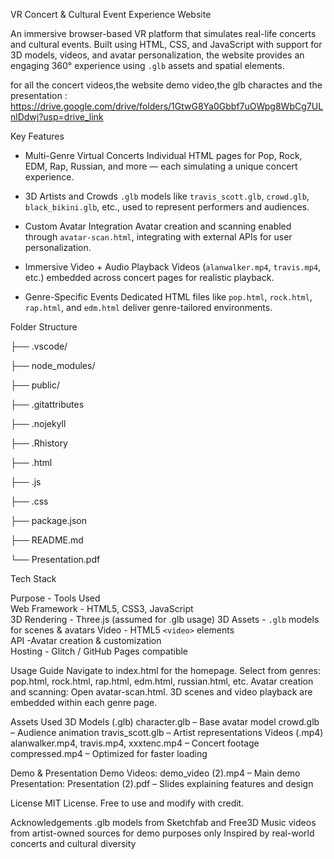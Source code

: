 
VR Concert & Cultural Event Experience Website

An immersive browser-based VR platform that simulates real-life concerts and cultural events. Built using HTML, CSS, and JavaScript with support for 3D models, videos, and avatar personalization, the website provides an engaging 360° experience using `.glb` assets and spatial elements.

for all the concert videos,the website demo video,the glb charactes and the presentation : 
https://drive.google.com/drive/folders/1GtwG8Ya0Gbbf7uOWpg8WbCg7ULnlDdwj?usp=drive_link

Key Features

- Multi-Genre Virtual Concerts
  Individual HTML pages for Pop, Rock, EDM, Rap, Russian, and more — each simulating a unique concert experience.

- 3D Artists and Crowds
  `.glb` models like `travis_scott.glb`, `crowd.glb`, `black_bikini.glb`, etc., used to represent performers and audiences.

- Custom Avatar Integration
  Avatar creation and scanning enabled through `avatar-scan.html`, integrating with external APIs for user personalization.

- Immersive Video + Audio Playback
  Videos (`alanwalker.mp4`, `travis.mp4`, etc.) embedded across concert pages for realistic playback.

- Genre-Specific Events
  Dedicated HTML files like `pop.html`, `rock.html`, `rap.html`, and `edm.html` deliver genre-tailored environments.

  

Folder Structure

├── .vscode/ 

├── node_modules/ 

├── public/ 

├── .gitattributes

├── .nojekyll 

├── .Rhistory 

├── .html 

├── .js 

├── .css 

├── package.json 

├── README.md 

└── Presentation.pdf 




Tech Stack

 Purpose     -  Tools Used                       
Web Framework - HTML5, CSS3, JavaScript          
3D Rendering  - Three.js (assumed for .glb usage)
3D Assets    - `.glb` models for scenes & avatars
Video         - HTML5 `<video>` elements          
API           -Avatar creation & customization   
Hosting       - Glitch / GitHub Pages compatible  


Usage Guide
Navigate to index.html for the homepage.
Select from genres: pop.html, rock.html, rap.html, edm.html, russian.html, etc.
Avatar creation and scanning: Open avatar-scan.html.
3D scenes and video playback are embedded within each genre page.

Assets Used
3D Models (.glb)
character.glb – Base avatar model
crowd.glb – Audience animation
travis_scott.glb – Artist representations
Videos (.mp4)
alanwalker.mp4, travis.mp4, xxxtenc.mp4 – Concert footage
compressed.mp4 – Optimized for faster loading

Demo & Presentation
Demo Videos:
demo_video (2).mp4 – Main demo
Presentation:
Presentation (2).pdf – Slides explaining features and design


License
MIT License. Free to use and modify with credit.

Acknowledgements
.glb models from Sketchfab and Free3D
Music videos from artist-owned sources for demo purposes only
Inspired by real-world concerts and cultural diversity


